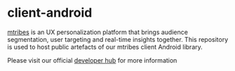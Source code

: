 # client-android
[mtribes](https://mtribes.com/) is an UX personalization platform that brings audience segmentation, user targeting and real-time insights together. This repository is used to host public artefacts of our mtribes client Android library.

Please visit our official [developer hub](https://developers.mtribes.com/docs/sdk/client/android) for more information

